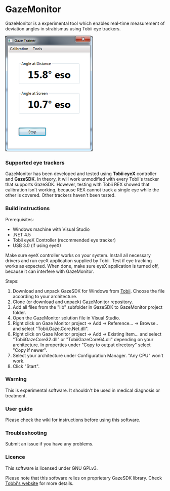# GazeMonitor #

GazeMonitor is a experimental tool which enables real-time measurement of deviation angles in strabismus using Tobii eye trackers. 

![Screenshot image missing!](/screenshot.png?raw=true "GazeMonitor Main Window")

### Supported eye trackers ###

GazeMonitor has been developed and tested using **Tobii eyeX** controller and **GazeSDK**. In theory, it will work unmodified with every Tobii's tracker that supports GazeSDK. However, testing with Tobii REX showed that calibration isn't working, because REX cannot track a single eye while the other is covered. Other trackers haven't been tested. 

### Build instructions ###

Prerequisites:

* Windows machine with Visual Studio
* .NET 4.5
* Tobii eyeX Controller (recommended eye tracker)
* USB 3.0 (if using eyeX)

Make sure eyeX controller works on your system. Install all necessary drivers and run eyeX application supplied by Tobii. Test if eye tracking works as expected. 
When done, make sure eyeX application is turned off, because it can interfere with GazeMonitor.

Steps:

1. Download and unpack GazeSDK for Windows from [Tobii](http://developer.tobii.com/). Choose the file according to your architecture. 
2. Clone (or download and unpack) GazeMonitor repository.
3. Add all files from the "lib" subfolder in GazeSDK to GazeMonitor project folder.
4. Open the GazeMonitor solution file in Visual Studio.
5. Right click on Gaze Monitor project -> Add -> Reference... -> Browse.. and select "Tobii.Gaze.Core.Net.dll".
6. Right click on Gaze Monitor project -> Add -> Existing Item... and select "TobiiGazeCore32.dll" or "TobiiGazeCore64.dll" depending on your architecture. In properties under "Copy to output directory" select "Copy if newer".
7. Select your architecture under Configuration Manager. "Any CPU" won't work.
8. Click "Start". 


### Warning ###

This is experimental software. It shouldn't be used in medical diagnosis or treatment.

### User guide ###

Please check the wiki for instructions before using this software.

### Troubleshooting ###

Submit an issue if you have any problems.

### Licence ###

This software is licensed under GNU GPLv3. 

Please note that this software relies on proprietary GazeSDK library. Check [Tobbi's website](http://developer.tobii.com/) for more details. 